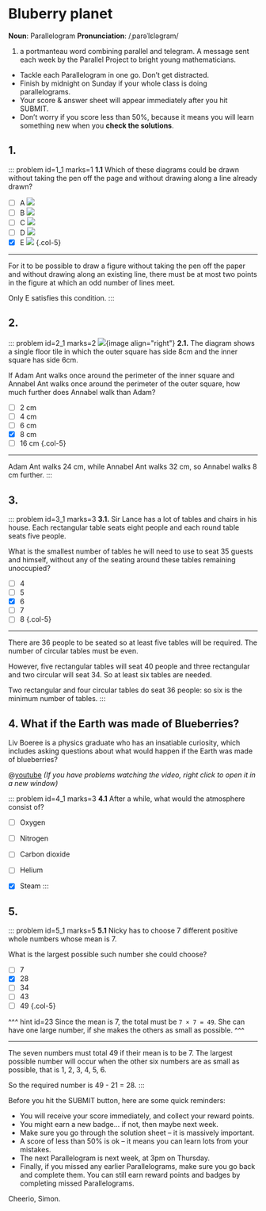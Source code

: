 # Bluberry planet

<div class="dictionary">

__Noun__: Parallelogram
__Pronunciation__: /ˌparəˈlɛləɡram/

1. a portmanteau word combining parallel and telegram. A message sent each
week by the Parallel Project to bright young mathematicians.

</div>

*	Tackle each Parallelogram in one go. Don’t get distracted.
*	Finish by midnight on Sunday if your whole class is doing parallelograms.
*	Your score & answer sheet will appear immediately after you hit SUBMIT.
*	Don’t worry if you score less than 50%, because it means you will learn something new when you __check the solutions__.


## 1.
<!--- 2008 (2) --->
::: problem id=1_1 marks=1
__1.1__ Which of these diagrams could be drawn without taking the pen off the page and without drawing along a line already drawn?

* [ ] A ![](/resources/8-45-blueberry-planet/2-answer-1.gif)
* [ ] B ![](/resources/8-45-blueberry-planet/2-answer-2.gif)
* [ ] C ![](/resources/8-45-blueberry-planet/2-answer-3.gif)
* [ ] D ![](/resources/8-45-blueberry-planet/2-answer-4.gif)
* [x] E ![](/resources/8-45-blueberry-planet/2-answer-5.gif)
{.col-5}

---
For it to be possible to draw a figure without taking the pen off the paper and without drawing along an existing line, there must be at most two points in the figure at which an odd number of lines meet.

Only E satisfies this condition.
:::


## 2.
<!--- 2008 (6) --->
::: problem id=2_1 marks=2
![](/resources/8-45-blueberry-planet/7-ant-question.gif){image align="right"}
__2.1.__ The diagram shows a single floor tile in which the outer square has side 8cm and the inner square has side 6cm.

If Adam Ant walks once around the perimeter of the inner square and Annabel Ant walks once around the perimeter of the outer square, how much further does Annabel walk than Adam?

* [ ] 2 cm
* [ ] 4 cm
* [ ] 6 cm
* [x] 8 cm
* [ ] 16 cm
{.col-5}

---

Adam Ant walks 24 cm, while Annabel Ant walks 32 cm, so Annabel walks 8 cm further.
:::


## 3.
<!--- 2010 (12) --->
::: problem id=3_1 marks=3
__3.1.__ Sir Lance has a lot of tables and chairs in his house. Each rectangular table seats eight people and each round table seats five people.

What is the smallest number of tables he will need to use to seat 35 guests and himself, without any of the seating around these tables remaining unoccupied?

* [ ] 4
* [ ] 5
* [x] 6
* [ ] 7
* [ ] 8
{.col-5}

---

There are 36 people to be seated so at least five tables will be required. The number of circular tables must be even.

However, five rectangular tables will seat 40 people and three rectangular and two circular will seat 34. So at least six tables are needed.

Two rectangular and four circular tables do seat 36 people: so six is the minimum number of tables.
:::


## 4. What if the Earth was made of Blueberries?

Liv Boeree is a physics graduate who has an insatiable curiosity, which includes asking questions about what would happen if the Earth was made of blueberries?

@[youtube](GtlAeeQMOgQ?rel=0) _(If you have problems watching the video, right click to open it in a new window)_

::: problem id=4_1 marks=3
__4.1__ After a while, what would the atmosphere consist of?

* [ ] Oxygen
* [ ] Nitrogen
* [ ] Carbon dioxide
* [ ] Helium
* [x] Steam
:::


## 5.
<!--- 2010 (20) --->
::: problem id=5_1 marks=5
__5.1__ Nicky has to choose 7 different positive whole numbers whose mean is 7.

What is the largest possible such number she could choose?

* [ ] 7
* [x] 28
* [ ] 34
* [ ] 43
* [ ] 49
{.col-5}

^^^ hint id=23
Since the mean is 7, the total must be `7 × 7 = 49`. She can have one large number, if she makes the others as small as possible.
^^^

---

The seven numbers must total 49 if their mean is to be 7. The largest possible number will occur when the other six numbers are as small as possible, that is 1, 2, 3, 4, 5, 6.

So the required number is 49 - 21 = 28.
:::


Before you hit the SUBMIT button, here are some quick reminders:

*	You will receive your score immediately, and collect your reward points.
*	You might earn a new badge... if not, then maybe next week.
*	Make sure you go through the solution sheet – it is massively important.
*	A score of less than 50% is ok – it means you can learn lots from your mistakes.
*	The next Parallelogram is next week, at 3pm on Thursday.
*	Finally, if you missed any earlier Parallelograms, make sure you go back and complete them. You can still earn reward points and badges by completing missed Parallelograms.

Cheerio,
Simon.
